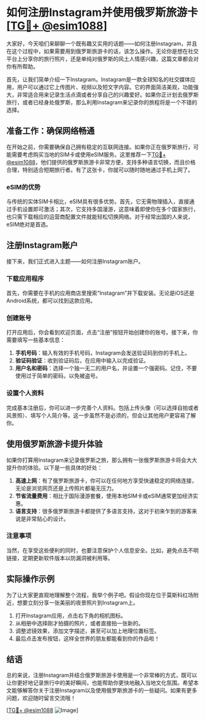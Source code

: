 # 如何注册Instagram并使用俄罗斯旅游卡[[TG💪+ @esim1088](https://t.me/s/esim1088)]

大家好，今天咱们来聊聊一个既有趣又实用的话题——如何注册Instagram，并且在这个过程中，如果需要用到俄罗斯旅游卡的话，该怎么操作。无论你是想在社交平台上分享你的旅行照片，还是单纯对俄罗斯的风土人情感兴趣，这篇文章都会对你有所帮助。

首先，让我们简单介绍一下Instagram。Instagram是一款全球知名的社交媒体应用，用户可以通过它上传图片、视频以及短文字内容。它的界面简洁美观，功能强大，非常适合用来记录生活点滴或者分享自己的兴趣爱好。如果你正计划去俄罗斯旅行，或者已经身处俄罗斯，那么利用Instagram来记录你的旅程将是一个不错的选择。

## 准备工作：确保网络畅通

在开始之前，你需要确保自己拥有稳定的互联网连接。如果你正在俄罗斯旅行，可能需要考虑购买当地的SIM卡或使用eSIM服务。这里推荐一下[TG💪+ @esim1088](https://t.me/s/esim1088)，他们提供的俄罗斯旅游卡非常方便，支持多种语言切换，而且价格合理，特别适合短期旅行者。有了这张卡，你就可以随时随地通过手机上网了。

### eSIM的优势

与传统的实体SIM卡相比，eSIM具有很多优势。首先，它无需物理插入，直接通过手机设置即可激活；其次，它支持多国漫游，这意味着即使你在多个国家旅行，也只需下载相应的运营商配置文件就能轻松切换网络。对于经常出国的人来说，eSIM绝对是首选。

## 注册Instagram账户

接下来，我们正式进入主题——如何注册Instagram账户。

### 下载应用程序

首先，你需要在手机的应用商店里搜索“Instagram”并下载安装。无论是iOS还是Android系统，都可以找到这款应用。

### 创建账号

打开应用后，你会看到欢迎页面，点击“注册”按钮开始创建你的账号。接下来，你需要填写一些基本信息：

1. **手机号码**：输入有效的手机号码，Instagram会发送验证码到你的手机上。
2. **验证码验证**：收到验证码后，在应用中输入以完成验证。
3. **用户名和密码**：选择一个独一无二的用户名，并设置一个强密码。记住，不要使用过于简单的密码，以免被盗号。

### 设置个人资料

完成基本注册后，你可以进一步完善个人资料。包括上传头像（可以选择自拍或者风景照）、填写个人简介等。这一步虽然不是必须的，但会让其他用户更容易了解你。

## 使用俄罗斯旅游卡提升体验

如果你打算用Instagram来记录俄罗斯之旅，那么拥有一张俄罗斯旅游卡将会大大提升你的体验。以下是一些具体的好处：

1. **高速上网**：有了俄罗斯旅游卡，你可以在任何地方享受快速稳定的网络连接，无论是浏览网页还是上传照片都毫无压力。
2. **节省流量费用**：相比于国际漫游套餐，使用本地SIM卡或eSIM通常更加经济实惠。
3. **语言支持**：很多俄罗斯旅游卡都提供了多语言支持，这对于初来乍到的游客来说是非常贴心的设计。

### 注意事项

当然，在享受这些便利的同时，也要注意保护个人信息安全。比如，避免点击不明链接，定期更新软件版本以防漏洞被利用等。

## 实际操作示例

为了让大家更直观地理解整个流程，我举个例子吧。假设你现在位于莫斯科红场附近，想要立刻分享一张美丽的夜景照片到Instagram上。

1. 打开Instagram应用，点击右下角的相机图标。
2. 从相册中选择刚才拍摄的照片，或者直接拍一张新的。
3. 调整滤镜效果，添加文字描述，甚至可以加上地理位置标签。
4. 最后点击发布按钮，这样全世界的朋友都能看到你的作品啦！

## 结语

总的来说，注册Instagram并结合俄罗斯旅游卡使用是一个非常棒的方式，既可以让你更好地记录旅行中的美好瞬间，也能帮助你更快地融入当地文化氛围。希望本文能够解答你关于注册Instagram以及使用俄罗斯旅游卡的一些疑问。如果有更多问题，欢迎随时留言交流哦！

[[TG💪+ @esim1088](https://t.me/s/esim1088) ![Image](https://i.postimg.cc/4NQfJmqS/Snipaste-2025-05-13-00-14-12.png)]